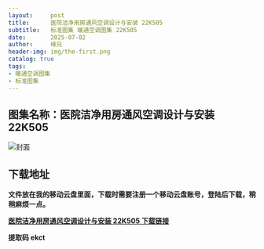 ```yaml
---
layout:     post
title:      医院洁净用房通风空调设计与安装 22K505
subtitle:   标准图集 暖通空调图集 22K505
date:       2025-07-02
author:     峰兄
header-img: img/the-first.png
catalog: true
tags:
- 暖通空调图集
- 标准图集
---
```

## 图集名称：医院洁净用房通风空调设计与安装 22K505
![封面](https://pic1.imgdb.cn/item/6866203558cb8da5c88b65b3.jpg)


## 下载地址 ##
**文件放在我的移动云盘里面，下载时需要注册一个移动云盘账号，登陆后下载，稍稍麻烦一点。**  
  
[**医院洁净用房通风空调设计与安装 22K505 下载链接**](https://caiyun.139.com/w/i/2nQQWoYqArx0p)


**提取码 ekct**

